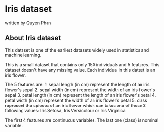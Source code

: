 # Iris dataset
written by Quyen Phan

## About Iris dataset


This dataset is one of the earliest datasets widely used in statistics and machine learning. 

This is a small dataset that contains only 150 individuals and 5 features. This dataset doesn't have any missing value. 
Each individual in this datset is an iris flower.

The 5 features are:
    1. sepal length (in cm) represent the length of an iris flower's sepal
    2. sepal width (in cm) represent the width of an iris flower's sepal
    3. petal length (in cm) represent the length of an iris flower's petal
    4. petal width (in cm) represent the width of an iris flower's petal
    5. class represent the spieces of an iris flower which can takes one of these 3 following values: Iris Setosa, Iris Versicolour or Iris Virginica

The first 4 features are continuous variables. The last one (class) is nominal variable.


